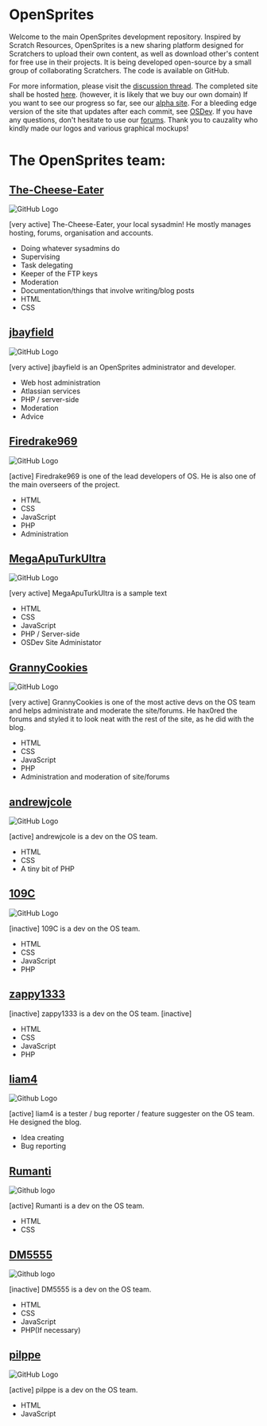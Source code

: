 # OpenSprites
Welcome to the main OpenSprites development repository. Inspired by Scratch Resources, OpenSprites is a new sharing platform designed for Scratchers to upload their own content, as well as download other's content for free use in their projects. It is being developed open-source by a small group of collaborating Scratchers. The code is available on GitHub.

For more information, please visit the <a href="http://scratch.mit.edu/discuss/topic/85320/">discussion thread</a>. The completed site shall be hosted <a href="http://opensprites.gwiddle.co.uk/">here</a>. (however, it is likely that we buy our own domain) If you want to see our progress so far, see our <a href="http://dev.opensprites.gwiddle.co.uk/">alpha site</a>. For a bleeding edge version of the site that updates after each commit, see <a href="http://osdev.aputurk.tk/index.php">OSDev</a>. If you have any questions, don't hesitate to use our <a href="http://opensprites.gwiddle.co.uk/forums/">forums</a>. Thank you to cauzality who kindly made our logos and various graphical mockups!
# The OpenSprites team:

## [The-Cheese-Eater](http://dev.opensprites.gwiddle.co.uk/users/1/)
![GitHub Logo](https://avatars0.githubusercontent.com/u/9347154?s=100)

[very active]
The-Cheese-Eater, your local sysadmin! He mostly manages hosting, forums, organisation and accounts.
* Doing whatever sysadmins do
* Supervising
* Task delegating
* Keeper of the FTP keys
* Moderation
* Documentation/things that involve writing/blog posts
* HTML
* CSS

## [jbayfield](https://github.com/jbayfield)
![GitHub Logo](http://dev.opensprites.gwiddle.co.uk/users/21/)

[very active]
jbayfield is an OpenSprites administrator and developer.
* Web host administration
* Atlassian services
* PHP / server-side
* Moderation
* Advice

## [Firedrake969](https://github.com/Firedrake969)
![GitHub Logo](https://avatars3.githubusercontent.com/u/8008245?s=100)

[active]
Firedrake969 is one of the lead developers of OS. He is also one of the main overseers of the project.
* HTML
* CSS
* JavaScript
* PHP
* Administration

## [MegaApuTurkUltra](http://dev.opensprites.gwiddle.co.uk/users/6/)
![GitHub Logo](https://avatars0.githubusercontent.com/u/8547938?s=100)

[very active]
MegaApuTurkUltra is a sample text
* HTML
* CSS
* JavaScript
* PHP / Server-side
* OSDev Site Administator

## [GrannyCookies](http://dev.opensprites.gwiddle.co.uk/users/4/)
![GitHub Logo](https://avatars0.githubusercontent.com/u/9429556?s=100)

[very active]
GrannyCookies is one of the most active devs on the OS team and helps administrate and moderate the site/forums.
He hax0red the forums and styled it to look neat with the rest of the site, as he did with the blog.
* HTML
* CSS
* JavaScript
* PHP
* Administration and moderation of site/forums

## [andrewjcole](http://dev.opensprites.gwiddle.co.uk/users/5/)
![GitHub Logo](https://avatars1.githubusercontent.com/u/10202163?s=100)

[active]
andrewjcole is a dev on the OS team. 
* HTML
* CSS
* A tiny bit of PHP

## [109C](https://github.com/109C)
![GitHub Logo](https://avatars1.githubusercontent.com/u/9680886?s=100)

[inactive]
109C is a dev on the OS team.
* HTML
* CSS
* JavaScript
* PHP

## [zappy1333](https://github.com/zappy1333)

[inactive]
zappy1333 is a dev on the OS team.
[inactive]
* HTML
* CSS
* JavaScript
* PHP

## [liam4](https://github.com/liam4)
![Github Logo](https://avatars3.githubusercontent.com/u/9948030?s=100)

[active]
liam4 is a tester / bug reporter / feature suggester on the OS team. He designed the blog.
* Idea creating
* Bug reporting

## [Rumanti](http://dev.opensprites.gwiddle.co.uk/users/14/)
![Github logo](https://avatars1.githubusercontent.com/u/10893362?s=100)

[active]
Rumanti is a dev on the OS team.
* HTML
* CSS

## [DM5555](https://github.com/DM5555)
![Github logo](https://avatars2.githubusercontent.com/u/9368136?s=100)

[inactive]
DM5555 is a dev on the OS team.
* HTML
* CSS
* JavaScript
* PHP(If necessary)

## [pilppe](http://dev.opensprites.gwiddle.co.uk/users/8/)
![GitHub Logo](https://avatars2.githubusercontent.com/u/8099538?s=100)

[active]
pilppe is a dev on the OS team. 
* HTML
* JavaScript
